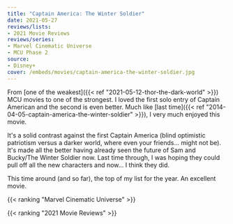 ```yaml
---
title: "Captain America: The Winter Soldier"
date: 2021-05-27
reviews/lists:
- 2021 Movie Reviews
reviews/series:
- Marvel Cinematic Universe
- MCU Phase 2
source:
- Disney+
cover: /embeds/movies/captain-america-the-winter-soldier.jpg
---
```

From [one of the weakest]({{< ref "2021-05-12-thor-the-dark-world" >}}) MCU movies to one of the strongest. I loved the first solo entry of Captain American and the second is even better. Much like [last time]({{< ref "2014-04-05-captain-america-the-winter-soldier" >}}), I very much enjoyed this movie. 

It's a solid contrast against the first Captain America (blind optimistic patriotism versus a darker world, where even your friends... might not be). It's made all the better having already seen the future of Sam and Bucky/The Winter Soldier now. Last time through, I was hoping they could pull off all the new characters and now... I think they did. 

This time around (and so far), the top of my list for the year. An excellent movie. 

{{< ranking "Marvel Cinematic Universe" >}}

{{< ranking "2021 Movie Reviews" >}}